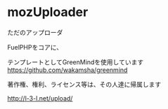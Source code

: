 mozUploader
==============

ただのアップローダ

FuelPHPをコアに、

テンプレートとしてGreenMindを使用しています
https://github.com/wakamsha/greenmind

著作権、権利、ライセンス等は、その人達に帰属します

http://l-3-l.net/upload/